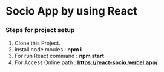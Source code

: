 # Socio App by using React

### Steps for project setup

1. Clone this Project.
2. install node moules : **npm i**
4. For run React command : **npm start**
6. For Access Online path : **https://react-socio.vercel.app/**
